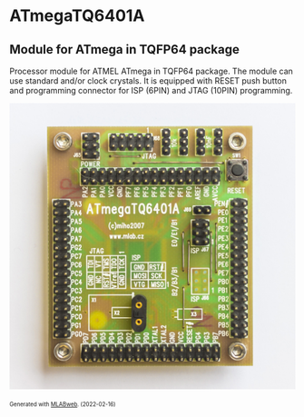 <!--- PrjInfo ---> <!--- Please remove this line after manually editing --->
<!--- 00a56be08b96043df9e37d6aff7b6990 --->
<!--- Created:2022-02-16 21:33:02.319404: ---> 
<!--- Author:: ---> 
<!--- AuthorEmail:: ---> 
<!--- Tags:: ---> 
<!--- Ust:: ---> 
<!--- Label --->
<!--- ELabel ---> 
<!--- Name:ATmegaTQ6401A: --->
# ATmegaTQ6401A
<!--- LongName --->
## Module for ATmega in TQFP64 package
<!--- ELongName ---> 

<!--- Lead --->
Processor module for ATMEL ATmega in TQFP64 package. The module can use standard and/or clock crystals. It is equipped with RESET push button and programming connector for ISP (6PIN) and JTAG (10PIN) programming.
<!--- ELead ---> 

![ATmegaTQ6401A](doc/img/ATmegaTQ6401A_top_big.jpg) 


<!--- Description --->
<!--- EDescription --->
<!--- Content --->
<!--- EContent --->
<sub><sup> Generated with [MLABweb](https://github.com/MLAB-project/MLABweb). (2022-02-16)</sup></sub>